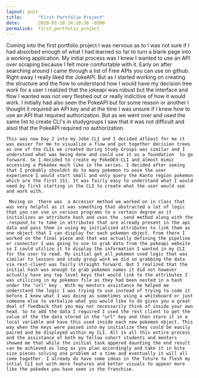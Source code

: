 ```yaml
---
layout: post
title:      "First Portfolio Project"
date:       2020-01-18 14:10:38 -0500
permalink:  first_portfolio_project
---
```


   Coming into the first portfolio project I was nervous as to I was not sure if I had absorbed enough of what I had learned so far to turn a blank page into a working application. My initial process was I knew I wanted to use an API over scraping because I felt more comfortable with it. Early on after searching around I came through a list of Free APIs you can use on github. Right away I really liked the JokeAPI. But as I started working on creating the structure and the flow to understand how I would have my decision tree work for a user I realized that the jokeapi was robust but the interface and flow I wanted was not very fleshed out or really indicitive of how it would work. I initially had also seen the PokeAPI but for some reason or another I thought it required an API key and at the time I was unsure if I knew how to use an API that required authorization. But as we went over and used the same list to create CLI's in studygroups I saw that it was not difficult and alsol that the PokeAPI required no authorization.

    This was now Day 2 into my Joke CLI and I decided atleast for me it was easier for me to visualize a flow and put together decision trees as one of the CLIs we created during Study Groups was similar and I understood what was being done and could use it as a foundation  to go forward. So I decided to create my PokeDEX-CLI and almost mimic accessing a Pokedex much like in the series. I decided after seeing that I probably shouldnt do to many pokemon to ease the user experience I would start small and only query the Kanto region pokemon which are the first 151. It was fairly easy to understand what I would need by first starting in the CLI to create what the user would see and work with. 

     Moving on  there was  a Accessor method we worked on in class that was very helpful as it was something that abstracted a lot of logic that you can use in various programs to a certain degree as it initializes an attribute hash and uses the .send method along with the .respond_to to take in attributes that are already present in the api data and pass them in using my initialized attributes to link them as one object that I can display for each pokemon object. From there I worked on the final piece and that was actually defining the pipeline or connector I was going to use to grab data from the pokeapi website so I could utilize it to display the information I wanted in my CLI for the user to read. My initial get_all_pokemon used logic that was similar to lessons and study group work we did so grabbing the data via rest-client was fairly straight forward. But I realized that the initial hash was enough to grab pokemon names it did not however actually have any top level keys that would link to the attributes I was utilizing in my pokemon file as they had been nested in a hash under the "url" key . With my mentors assistance he helped me understand the logic I was trying to use instead of trying to code it before I knew what I was doing as sometimes using a whiteboard or just someone else to verbalize what you would like to do gives you a great deal of feedback that you may not necessarily think of inside your own head. So to add the data I required I used the rest client to get the value of the the data stored in the "url" key and then store it in a local variable and have this used inside each new pokemon object. This way when the keys were passed into my initialize they could be easily paired and be displayed within my CLI. All in all this entire process and the assistance of both my fellow cohort students and mentors showed me that while the initial task appered daunting the end result can be achieved as long as you plan accordingly and take it in bite size pieces solving one problem at a time and eventually it will all come together. I already do have some ideas in the future to flesh my intial CLI out with more features and better visuals to appear more like the pokedex you have seen in the franchise.
